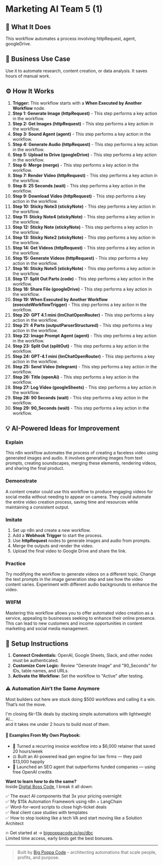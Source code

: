 # Marketing AI Team   5 (1)

## 🚀 What It Does
This workflow automates a process involving httpRequest, agent, googleDrive.

## 💼 Business Use Case
Use it to automate research, content creation, or data analysis. It saves hours of manual work.

## ⚙️ How It Works
1.  **Trigger:** This workflow starts with a **When Executed by Another Workflow** node.
2. **Step 1: Generate Image (httpRequest)** - This step performs a key action in the workflow.
3. **Step 2: Get Images (httpRequest)** - This step performs a key action in the workflow.
4. **Step 3: Sound Agent (agent)** - This step performs a key action in the workflow.
5. **Step 4: Generate Audio (httpRequest)** - This step performs a key action in the workflow.
6. **Step 5: Upload to Drive (googleDrive)** - This step performs a key action in the workflow.
7. **Step 6: Merge (merge)** - This step performs a key action in the workflow.
8. **Step 7: Render Video (httpRequest)** - This step performs a key action in the workflow.
9. **Step 8: 25 Seconds (wait)** - This step performs a key action in the workflow.
10. **Step 9: Download Video (httpRequest)** - This step performs a key action in the workflow.
11. **Step 10: Sticky Note3 (stickyNote)** - This step performs a key action in the workflow.
12. **Step 11: Sticky Note4 (stickyNote)** - This step performs a key action in the workflow.
13. **Step 12: Sticky Note (stickyNote)** - This step performs a key action in the workflow.
14. **Step 13: Sticky Note2 (stickyNote)** - This step performs a key action in the workflow.
15. **Step 14: Get Videos (httpRequest)** - This step performs a key action in the workflow.
16. **Step 15: Generate Videos (httpRequest)** - This step performs a key action in the workflow.
17. **Step 16: Sticky Note5 (stickyNote)** - This step performs a key action in the workflow.
18. **Step 17: Split Out Parts (code)** - This step performs a key action in the workflow.
19. **Step 18: Share File (googleDrive)** - This step performs a key action in the workflow.
20. **Step 19: When Executed by Another Workflow (executeWorkflowTrigger)** - This step performs a key action in the workflow.
21. **Step 20: GPT 4.1 mini (lmChatOpenRouter)** - This step performs a key action in the workflow.
22. **Step 21: 4 Parts (outputParserStructured)** - This step performs a key action in the workflow.
23. **Step 22: Image Prompt Agent (agent)** - This step performs a key action in the workflow.
24. **Step 23: Split Out (splitOut)** - This step performs a key action in the workflow.
25. **Step 24: GPT-4.1 mini (lmChatOpenRouter)** - This step performs a key action in the workflow.
26. **Step 25: Send Video (telegram)** - This step performs a key action in the workflow.
27. **Step 26: Title (openAi)** - This step performs a key action in the workflow.
28. **Step 27: Log Video (googleSheets)** - This step performs a key action in the workflow.
29. **Step 28: 90 Seconds (wait)** - This step performs a key action in the workflow.
30. **Step 29: 90_Seconds (wait)** - This step performs a key action in the workflow.

## 💡 AI-Powered Ideas for Improvement
### Explain
This n8n workflow automates the process of creating a faceless video using generated images and audio. It involves generating images from text prompts, creating soundscapes, merging these elements, rendering videos, and sharing the final product.

### Demonstrate
A content creator could use this workflow to produce engaging videos for social media without needing to appear on camera. They could automate the entire video creation process, saving time and resources while maintaining a consistent output.

### Imitate
1. Set up n8n and create a new workflow.
2. Add a **Webhook Trigger** to start the process.
3. Use **httpRequest** nodes to generate images and audio from prompts.
4. Merge the outputs and render the video.
5. Upload the final video to Google Drive and share the link.

### Practice
Try modifying the workflow to generate videos on a different topic. Change the text prompts in the image generation step and see how the video content varies. Experiment with different audio backgrounds to enhance the video.

### WIIFM
Mastering this workflow allows you to offer automated video creation as a service, appealing to businesses seeking to enhance their online presence. This can lead to new customers and income opportunities in content marketing and social media management.

## 🔧 Setup Instructions
1. **Connect Credentials:** OpenAI, Google Sheets, Slack, and other nodes must be authenticated.
2. **Customize Core Logic:** Review "Generate Image" and "90_Seconds" for IDs, table names, and URLs.
3. **Activate the Workflow:** Set the workflow to "Active" after testing.

### ⚠️ Automation Ain’t the Same Anymore

Most builders out here are stuck doing $500 workflows and calling it a win.  
That’s not the move.  

I'm closing $6k–$13k deals by stacking simple automations with lightweight AI...  
and it takes me under 2 hours to build most of them.

#### 🧠 Examples From My Own Playbook:
- 🔁 Turned a recurring invoice workflow into a $6,000 retainer that saved 20 hours/week  
- ⚖️ Built an AI-powered lead gen engine for law firms — they paid $13,000 happily  
- 🚀 Launched an SEO agent that outperforms funded companies — using free OpenAI credits  

**Want to learn how to do the same?**  
Inside [Digital Boss Code](https://bigpoppacode.io/go/dbc), I break it all down:

✅ The exact AI components that 3x your pricing overnight  
✅ My $15k Automation Framework using n8n + LangChain  
✅ Word-for-word scripts to close high-ticket deals  
✅ Real client case studies with templates  
✅ How to stop looking like a tech VA and start moving like a Solution Architect  

🔥 Get started at → [bigpoppacode.io/go/dbc](https://bigpoppacode.io/go/dbc)  
Limited time access, early birds get the best bonuses.

---
> Built by [Big Poppa Code](https://bigpoppacode.io) – architecting automations that scale people, profits, and purpose.
